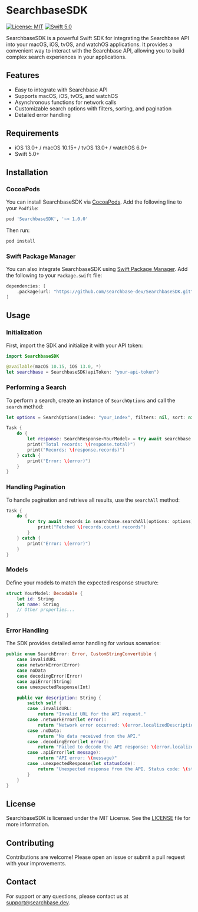 # SearchbaseSDK

[![License: MIT](https://img.shields.io/badge/License-MIT-yellow.svg)](https://opensource.org/licenses/MIT)
[![Swift 5.0](https://img.shields.io/badge/Swift-5.0-orange.svg)](https://swift.org)

SearchbaseSDK is a powerful Swift SDK for integrating the Searchbase API into your macOS, iOS, tvOS, and watchOS applications. It provides a convenient way to interact with the Searchbase API, allowing you to build complex search experiences in your applications.

## Features

- Easy to integrate with Searchbase API
- Supports macOS, iOS, tvOS, and watchOS
- Asynchronous functions for network calls
- Customizable search options with filters, sorting, and pagination
- Detailed error handling

## Requirements

- iOS 13.0+ / macOS 10.15+ / tvOS 13.0+ / watchOS 6.0+
- Swift 5.0+

## Installation

### CocoaPods

You can install SearchbaseSDK via [CocoaPods](https://cocoapods.org/). Add the following line to your `Podfile`:

```ruby
pod 'SearchbaseSDK', '~> 1.0.0'
```

Then run:

```bash
pod install
```

### Swift Package Manager

You can also integrate SearchbaseSDK using [Swift Package Manager](https://swift.org/package-manager/). Add the following to your `Package.swift` file:

```swift
dependencies: [
    .package(url: "https://github.com/searchbase-dev/SearchbaseSDK.git", from: "1.0.0")
]
```

## Usage

### Initialization

First, import the SDK and initialize it with your API token:

```swift
import SearchbaseSDK

@available(macOS 10.15, iOS 13.0, *)
let searchbase = SearchbaseSDK(apiToken: "your-api-token")
```

### Performing a Search

To perform a search, create an instance of `SearchOptions` and call the `search` method:

```swift
let options = SearchOptions(index: "your_index", filters: nil, sort: nil, select: nil, limit: 10, offset: 0)

Task {
    do {
        let response: SearchResponse<YourModel> = try await searchbase.search(options: options)
        print("Total records: \(response.total)")
        print("Records: \(response.records)")
    } catch {
        print("Error: \(error)")
    }
}
```

### Handling Pagination

To handle pagination and retrieve all results, use the `searchAll` method:

```swift
Task {
    do {
        for try await records in searchbase.searchAll(options: options) {
            print("Fetched \(records.count) records")
        }
    } catch {
        print("Error: \(error)")
    }
}
```

### Models

Define your models to match the expected response structure:

```swift
struct YourModel: Decodable {
    let id: String
    let name: String
    // Other properties...
}
```

### Error Handling

The SDK provides detailed error handling for various scenarios:

```swift
public enum SearchError: Error, CustomStringConvertible {
    case invalidURL
    case networkError(Error)
    case noData
    case decodingError(Error)
    case apiError(String)
    case unexpectedResponse(Int)

    public var description: String {
        switch self {
        case .invalidURL:
            return "Invalid URL for the API request."
        case .networkError(let error):
            return "Network error occurred: \(error.localizedDescription)"
        case .noData:
            return "No data received from the API."
        case .decodingError(let error):
            return "Failed to decode the API response: \(error.localizedDescription)"
        case .apiError(let message):
            return "API error: \(message)"
        case .unexpectedResponse(let statusCode):
            return "Unexpected response from the API. Status code: \(statusCode)"
        }
    }
}
```

## License

SearchbaseSDK is licensed under the MIT License. See the [LICENSE](LICENSE) file for more information.

## Contributing

Contributions are welcome! Please open an issue or submit a pull request with your improvements.

## Contact

For support or any questions, please contact us at [support@searchbase.dev](mailto:support@searchbase.dev).
